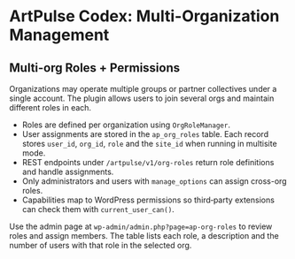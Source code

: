 # ArtPulse Codex: Multi-Organization Management

## Multi-org Roles + Permissions

Organizations may operate multiple groups or partner collectives under a single account. The plugin allows users to join several orgs and maintain different roles in each.

- Roles are defined per organization using `OrgRoleManager`.
- User assignments are stored in the `ap_org_roles` table. Each record stores `user_id`, `org_id`, `role` and the `site_id` when running in multisite mode.
- REST endpoints under `/artpulse/v1/org-roles` return role definitions and handle assignments.
- Only administrators and users with `manage_options` can assign cross-org roles.
- Capabilities map to WordPress permissions so third‑party extensions can check them with `current_user_can()`.

Use the admin page at `wp-admin/admin.php?page=ap-org-roles` to review roles and assign members. The table lists each role, a description and the number of users with that role in the selected org.
